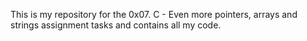 This is my repository for the 0x07. C - Even more pointers, arrays and strings assignment tasks and contains all my code.
